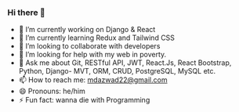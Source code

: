 ### Hi there 👋


- 🔭 I’m currently working on Django & React
- 🌱 I’m currently learning Redux and Tailwind CSS
- 👯 I’m looking to collaborate with developers
- 🤔 I’m looking for help with my web in poverty.
- 💬 Ask me about  Git, RESTful API, JWT, React.Js, React Bootstrap, Python, Django- MVT, ORM, CRUD, PostgreSQL, MySQL etc.
- 📫 How to reach me: mdazwad22@gmail.com
- 😄 Pronouns: he/him
- ⚡ Fun fact: wanna die with Programming
